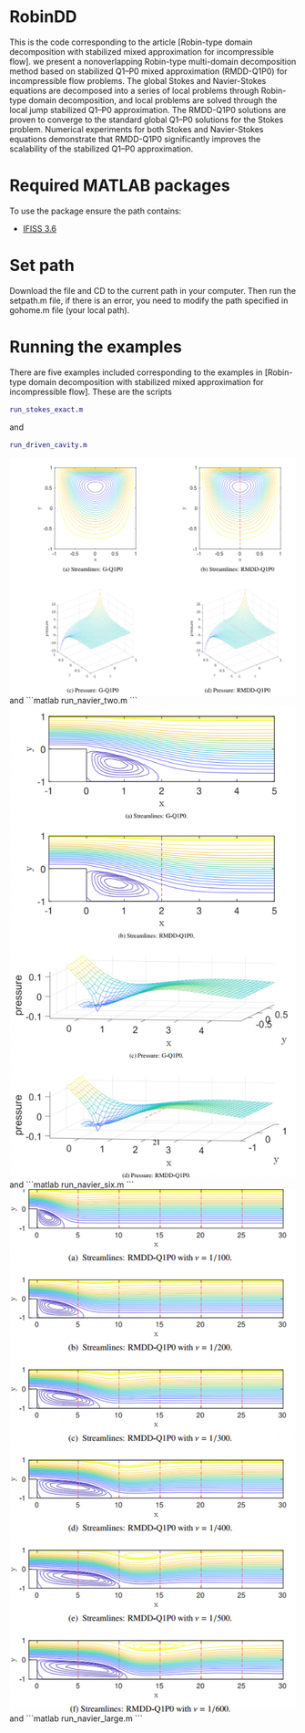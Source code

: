 # RobinDD
This is the code corresponding to the article [Robin-type domain decomposition with stabilized mixed approximation for incompressible flow].
we present a nonoverlapping Robin-type multi-domain decomposition method based on stabilized Q1–P0 mixed approximation (RMDD-Q1P0) for incompressible flow problems. The global Stokes and Navier-Stokes equations are decomposed into a series of local problems through Robin-type domain decomposition, and local problems are solved through the local jump stabilized Q1–P0 approximation. The RMDD-Q1P0 solutions are proven to converge to the standard global Q1–P0 solutions for the Stokes problem. Numerical experiments for both Stokes and Navier-Stokes equations demonstrate that RMDD-Q1P0 significantly improves the scalability of the stabilized Q1–P0 approximation. 

# Required MATLAB packages
To use the package ensure the path contains:
- [IFISS 3.6](https://personalpages.manchester.ac.uk/staff/david.silvester/ifiss/)
  
# Set path
Download the file and CD to the current path in your computer. Then run the setpath.m file, if there is an error, you need to modify the path specified in gohome.m file (your local path). 

# Running the examples
There are five examples included corresponding to the examples in [Robin-type domain decomposition with stabilized mixed approximation for incompressible flow].
These are the scripts
```matlab
run_stokes_exact.m
```
and
```matlab
run_driven_cavity.m
```
<img align="middle" src="./assets/cavity.png" alt="uni_ngood" />
and
```matlab
run_navier_two.m
```
<img align="middle" src="./assets/navier_two.png" alt="uni_ngood" />
and
```matlab
run_navier_six.m
```
<img align="middle" src="./assets/navier_six.png" alt="uni_ngood" />
and
```matlab
run_navier_large.m
```
